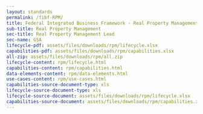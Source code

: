 ```yaml
---
layout: standards
permalink: /fibf-RPM/
title: Federal Integrated Business Framework - Real Property Management
sub-title: Real Property Management
sec-title: Real Property Management Lead
sec-name: GSA
lifecycle-pdf: assets/files/downloads/rpm/lifecycle.xlsx
capabilities-pdf: assets/files/downloads/rpm/capabilities.xlsx
all-zip: assets/files/downloads/rpm/all.zip
lifecycle-content: rpm/lifecycle.html
capabilities-content: rpm/capabilities.html
data-elements-content: rpm/data-elements.html
use-cases-content: rpm/use-cases.html
capabilities-source-document-type: xls
lifecycle-source-document-type: xls
lifecycle-source-document: assets/files/downloads/rpm/lifecycle.xlsx
capabilities-source-document: assets/files/downloads/rpm/capabilities.xlsx
---
```

